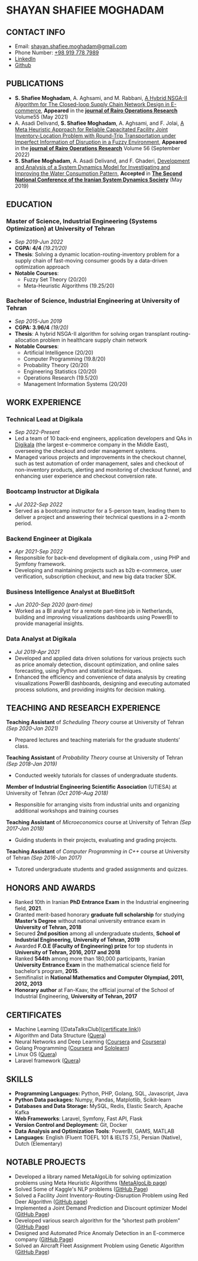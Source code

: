 # SHAYAN SHAFIEE MOGHADAM
## CONTACT INFO
-  Email: [shayan.shafiee.moghadam@gmail.com](mailto:shayan.shafiee.moghadam@gmail.com)
- Phone Number: [+98 919 778 7989](https://wa.me/989197787989)
- [LinkedIn](https://ir.linkedin.com/in/shayan-shafiee-moghadam-184ab5153)
- [Github](https://github.com/shayansm2)

## PUBLICATIONS
- **S. Shafiee Moghadam**, A. Aghsami, and M. Rabbani, [A Hybrid NSGA-II Algorithm for The Closed-loop Supply Chain Network Design in E-commerce](https://www.rairo-ro.org/articles/ro/abs/2021/04/ro200482/ro200482.html), **Appeared** in the **<u>journal of Rairo Operations Research</u>** Volume55 (May 2021)
- A. Asadi Delivand, **S. Shafiee Moghadam**, A. Aghsami, and F. Jolai, [A Meta Heuristic Approach for Reliable Capacitated Facility Joint Inventory-Location Problem with Round-Trip Transportation under Imperfect Information of Disruption in a Fuzzy Environment](https://www.rairo-ro.org/articles/ro/abs/2022/05/ro210538/ro210538.html), **Appeared** in the **<u>journal of Rairo Operations Research</u>** Volume 56 (September 2022)
- **S. Shafiee Moghadam**, A. Asadi Delivand, and F. Ghaderi, [Development and Analysis of a System Dynamics Model for Investigating and Improving the Water Consumption Pattern](https://civilica.com/doc/912007/), **Accepted** in **<u>The Second National Conference of the Iranian System Dynamics Society</u>** (May 2019)

## EDUCATION
### Master of Science, Industrial Engineering (Systems Optimization) at **University of Tehran**
- *Sep 2019-Jun 2022*
- **CGPA: 4/4** *(19.21/20)* 
- **Thesis**: Solving a dynamic location-routing-inventory problem for a supply chain of fast-moving consumer goods by a data-driven optimization approach
- **Notable Courses**:
	- Fuzzy Set Theory (20/20)
	- Meta-Heuristic Algorithms (19.25/20)

### Bachelor of Science, Industrial Engineering at **University of Tehran**
- *Sep 2015-Jun 2019*
- **CGPA: 3.96/4** *(19/20)*
- **Thesis**: A hybrid NSGA-II algorithm for solving organ transplant routing-allocation problem in healthcare supply chain network
- **Notable Courses**: 
	- Artificial Intelligence (20/20)
	- Computer Programming (19.8/20)
	- Probability Theory (20/20)
	- Engineering Statistics (20/20)
	- Operations Research (19.5/20)
	- Management Information Systems (20/20)

## WORK EXPERIENCE
### **Technical Lead** at Digikala
- *Sep 2022-Present*
- Led a team of 10 back-end engineers, application developers and QAs in [Digikala](https://www.digikala.com/) (the largest e-commerce company in the Middle East), overseeing the checkout and order management systems.
- Managed various projects and improvements in the checkout channel, such as test automation of order management, sales and checkout of non-inventory products, alerting and monitoring of checkout funnel, and enhancing user experience and checkout conversion rate.
### **Bootcamp Instructor** at Digikala
- *Jul 2022-Sep 2022*
-  Served as a bootcamp instructor for a 5-person team, leading them to deliver a project and answering their technical questions in a 2-month period.
### **Backend Engineer** at Digikala
- *Apr 2021-Sep 2022*
- Responsible for back-end development of digikala.com , using PHP and Symfony framework.
- Developing and maintaining projects such as b2b e-commerce, user verification, subscription checkout, and new big data tracker SDK.
### **Business Intelligence Analyst** at BlueBitSoft
- *Jun 2020-Sep 2020 (part-time)*
- Worked as a BI analyst for a remote part-time job in Netherlands, building and improving visualizations dashboards using PowerBI to provide managerial insights.
### **Data Analyst** at Digikala
- *Jul 2019-Apr 2021*
- Developed and applied data driven solutions for various projects such as price anomaly detection, discount optimization, and online sales forecasting, using Python and statistical techniques.
- Enhanced the efficiency and convenience of data analysis by creating visualizations PowerBI dashboards, designing and executing automated process solutions, and providing insights for decision making.

## TEACHING AND RESEARCH EXPERIENCE

**Teaching Assistant** of *Scheduling Theory* course at University of Tehran *(Sep 2020-Jan 2021)*
- Prepared lectures and teaching materials for the graduate students’ class.

**Teaching Assistant** of *Probability Theory* course at University of Tehran *(Sep 2018-Jan 2019)*
- Conducted weekly tutorials for classes of undergraduate students.

**Member of Industrial Engineering Scientific Association** (UTIESA) at University of Tehran *(Oct 2016–Aug 2018)*
- Responsible for arranging visits from industrial units and organizing additional workshops and training courses

**Teaching Assistant** of *Microeconomics* course at University of Tehran *(Sep 2017-Jan 2018)*
- Guiding students in their projects, evaluating and grading projects.

**Teaching Assistant** of *Computer Programming in C++* course at University of Tehran *(Sep 2016-Jan 2017)*
- Tutored undergraduate students and graded assignments and quizzes.

## HONORS AND AWARDS
- Ranked 10th in Iranian **PhD Entrance Exam** in the Industrial engineering field, **2021**.
- Granted merit-based honorary **graduate full scholarship** for studying **Master’s Degree** without national university entrance exam in **University of Tehran, 2018**    
- Secured **2nd position** among all undergraduate students, **School of Industrial Engineering, University of Tehran, 2019**
- Awarded **F.O.E (Faculty of Engineering) prize** for top students in **University of Tehran, 2016, 2017 and 2018**
- Ranked **544th** among more than 180,000 participants, Iranian **University Entrance Exam** in the mathematical science field for bachelor‘s program, **2015**.
- Semifinalist in **National Mathematics and Computer Olympiad, 2011, 2012, 2013**
- **Honorary author** at Fan-Kaav, the official journal of the School of Industrial Engineering, **University of Tehran, 2017**

## CERTIFICATES
- Machine Learning ([DataTalksClub]([certificate link](https://certificate.datatalks.club/ml-zoomcamp/2023/3481f400d17ea5bdcaed692c4709d6b657a588e2.pdf)))
- Algorithm and Data Structure ([Quera](https://quera.org/media/public/quera_certificate/f8df1a6cae9941449b2d6c0f206ff8bb.jpg))
- Neural Networks and Deep Learning ([Coursera](https://www.coursera.org/account/accomplishments/verify/4VJK5VNUJFKS?utm_source=link&utm_medium=certificate&utm_content=cert_image&utm_campaign=sharing_cta&utm_product=course) and [Coursera](https://www.coursera.org/account/accomplishments/verify/BB5PV5BQUS68?utm_source=link&utm_medium=certificate&utm_content=cert_image&utm_campaign=sharing_cta&utm_product=course))
- Golang Programming ([Coursera](https://www.coursera.org/account/accomplishments/verify/NYR3QBYLTVUW?utm_campaign=sharing_cta&utm_content=cert_image&utm_medium=certificate&utm_product=course&utm_source=android) and [Sololearn](https://www.sololearn.com/Certificate/CT-C8VXYZWC/png))
- Linux OS ([Quera](https://quera.org/media/public/quera_certificate/057908bf78d341e5a6c31d3cf2d2687f.jpg))
- Laravel framework ([Quera](https://quera.org/media/public/quera_certificate/6c2700964b7e4b6dbb280b328fa5a4f1.jpg))

## SKILLS
- **Programming Languages:** Python, PHP, Golang, SQL, Javascript, Java
- **Python Data packages:** Numpy, Pandas, Matplotlib, Scikit-learn
- **Databases and Data Storage:** MySQL, Redis, Elastic Search, Apache Kafka
- **Web Frameworks**: Laravel, Symfony, Fast API, Flask
- **Version Control and Deployment:** Git, Docker
- **Data Analysis and Optimization Tools**: PowerBI, GAMS, MATLAB
- **Languages**: English (Fluent TOEFL 101 & IELTS 7.5), Persian (Native), Dutch (Elementary)

## NOTABLE PROJECTS
- Developed a library named MetaAlgoLib for solving optimization problems using Meta Heuristic Algorithms ([MetaAlgoLib page](https://shayansm2.github.io/metaalgolib/))
- Solved Some of Kaggle's NLP problems ([GitHub Page](https://github.com/shayansm2/kaggle-playground))
- Solved a Facility Joint Inventory-Routing-Disruption Problem using Red Deer Algorithm ([GitHub page](https://github.com/shayansm2/location_inventory_routing_disruption))
- Implemented a Joint Demand Prediction and Discount optimizer Model ([GitHub Page](https://github.com/shayansm2/location_inventory_routing_disruption))
- Developed various search algorithm for the ”shortest path problem” ([GitHub Page](https://github.com/shayansm2/shortest_path_problem))
- Designed and Automated Price Anomaly Detection in an E-commerce company ([GitHub Page](https://github.com/shayansm2/price_anomaly_detection))
- Solved an Aircraft Fleet Assignment Problem using Genetic Algorithm ([GitHub Page](https://github.com/shayansm2/aircraft_fleet_assignment_problem))
